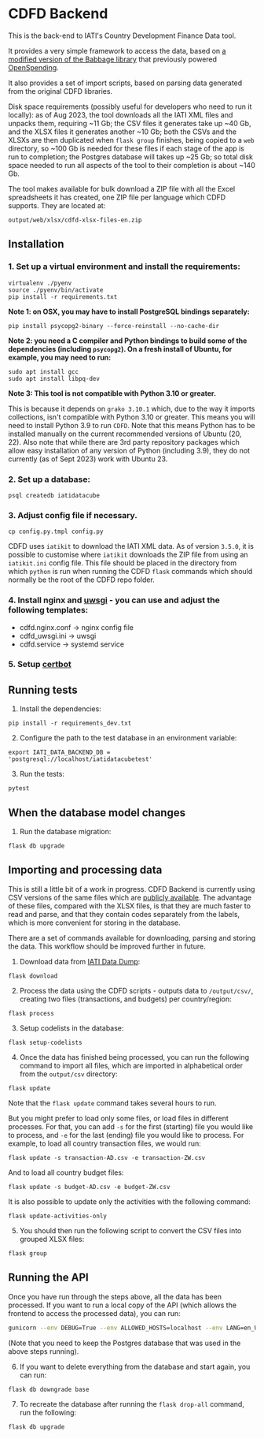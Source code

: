 # CDFD Backend

This is the back-end to IATI's Country Development Finance Data tool.

It provides a very simple framework to access the data, based on [a modified version of the Babbage library](https://github.com/markbrough/babbage/tree/dev) that previously powered [OpenSpending](https://github.com/openspending).

It also provides a set of import scripts, based on parsing data generated from the original CDFD libraries.

Disk space requirements (possibly useful for developers who need to run it locally): as of Aug 2023, the tool downloads all the IATI XML files and unpacks them, requiring ~11 Gb; the CSV files it generates take up ~40 Gb, and the XLSX files it generates another ~10 Gb; both the CSVs and the XLSXs are then duplicated when `flask group` finishes, being copied to a `web` directory, so ~100 Gb is needed for these files if each stage of the app is run to completion; the Postgres database will takes up ~25 Gb; so total disk space needed to run all aspects of the tool to their completion is about ~140 Gb.  

The tool makes available for bulk download a ZIP file with all the Excel spreadsheets it has created, one ZIP file per language which CDFD supports. They are located at:

`output/web/xlsx/cdfd-xlsx-files-en.zip`


## Installation

### 1. Set up a virtual environment and install the requirements:

```
virtualenv ./pyenv
source ./pyenv/bin/activate
pip install -r requirements.txt
```

**Note 1: on OSX, you may have to install PostgreSQL bindings separately:**

```
pip install psycopg2-binary --force-reinstall --no-cache-dir
```

**Note 2: you need a C compiler and Python bindings to build some of the dependencies (including `psycopg2`). 
On a fresh install of Ubuntu, for example, you may need to run:**

```
sudo apt install gcc
sudo apt install libpq-dev
```

**Note 3: This tool is not compatible with Python 3.10 or greater.**

This is because it depends on `grako 3.10.1` which, due to the way it imports collections, isn't compatible with 
Python 3.10 or greater. This means you will need to install Python 3.9 to run `CDFD`. Note that this means Python has to
be installed manually on the current recommended versions of Ubuntu (20, 22). Also note that while there are 3rd party
repository packages which allow easy installation of any version of Python (including 3.9), they do not currently (as 
of Sept 2023) work with Ubuntu 23. 


### 2. Set up a database:

```
psql createdb iatidatacube
```

### 3. Adjust config file if necessary.

```
cp config.py.tmpl config.py
```

CDFD uses `iatikit` to download the IATI XML data. As of version `3.5.0`, it is
possible to customise where `iatikit` downloads the ZIP file from using an
`iatikit.ini` config file. This file should be placed in the directory from
which `python` is run when running the CDFD `flask` commands which should
normally be the root of the CDFD repo folder.


### 4. Install nginx and [uwsgi](https://uwsgi-docs.readthedocs.io/en/latest/WSGIquickstart.html) - you can use and adjust the following templates:

* cdfd.nginx.conf -> nginx config file
* cdfd_uwsgi.ini -> uwsgi
* cdfd.service -> systemd service

### 5. Setup [certbot](https://certbot.eff.org/instructions)


## Running tests

1. Install the dependencies:

```
pip install -r requirements_dev.txt
```

2. Configure the path to the test database in an environment variable:

```
export IATI_DATA_BACKEND_DB = 'postgresql://localhost/iatidatacubetest'
```

3. Run the tests:
```
pytest
```


## When the database model changes

1. Run the database migration:

```
flask db upgrade
```

## Importing and processing data

This is still a little bit of a work in progress. CDFD Backend is currently using CSV versions of the same files which are [publicly available](https://countrydata.iatistandard.org/). The advantage of these files, compared with the XLSX files, is that they are much faster to read and parse, and that they contain codes separately from the labels, which is more convenient for storing in the database.

There are a set of commands available for downloading, parsing and storing the data. This workflow should be improved further in future.

1. Download data from [IATI Data Dump](https://iati-data-dump.codeforiati.org):

```
flask download
```

2. Process the data using the CDFD scripts - outputs data to `/output/csv/`, creating two files (transactions, and budgets) per country/region:

```
flask process
```

3. Setup codelists in the database:

```
flask setup-codelists
```

4. Once the data has finished being processed, you can run the following command to import all files, which are imported in alphabetical order from the `output/csv` directory:
```
flask update
```

Note that the `flask update` command takes several hours to run.  

But you might prefer to load only some files, or load files in different processes. For that, you can add `-s` for the first (starting) file you would like to process, and `-e` for the last (ending) file you would like to process. For example, to load all country transaction files, we would run:

```
flask update -s transaction-AD.csv -e transaction-ZW.csv
```

And to load all country budget files:

```
flask update -s budget-AD.csv -e budget-ZW.csv
```

It is also possible to update only the activities with the following command:

```
flask update-activities-only
```

5. You should then run the following script to convert the CSV files into grouped XLSX files:

```
flask group
```


## Running the API

Once you have run through the steps above, all the data has been processed. If
you want to run a local copy of the API (which allows the frontend to access the
processed data), you can run:

```bash
gunicorn --env DEBUG=True --env ALLOWED_HOSTS=localhost --env LANG=en_US.utf8   -b 0.0.0.0:5000 -w 5 --timeout 60 liveserver:application
```

(Note that you need to keep the Postgres database that was used in the above steps running).


6. If you want to delete everything from the database and start again, you can run:

```
flask db downgrade base
```

7. To recreate the database after running the ``flask drop-all`` command, run the following:

```
flask db upgrade
```
